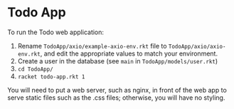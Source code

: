 # Todo App
To run the Todo web application:

1. Rename `TodoApp/axio/example-axio-env.rkt` file to `TodoApp/axio/axio-env.rkt`, and edit the appropriate values to match your environment.
2. Create a user in the database (see `main` in `TodoApp/models/user.rkt`)
2. `cd TodoApp/`
3. `racket todo-app.rkt 1`

You will need to put a web server, such as nginx, in front of the web app to serve static files such as the .css files; otherwise, you will have no styling.
